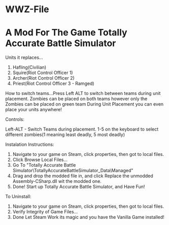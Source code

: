 # WWZ-File
# A Mod For The Game Totally Accurate Battle Simulator

 Units it replaces...
  1. Hafling(Civilian)
  2. Squire(Riot Control Officer 1)
  3. Archer(Riot Control Officer 2)
  4. Priest(Riot Control Officer 3 - Ramged)
  
 How to switch teams...Press Left ALT to switch between teams during unit placement.
 Zombies can be placed on both teams however only the Zombies can be placed on green team
 During Unit Placement you can even place your units anywhere!
 
 Controls:
 
 Left-ALT - Switch Teams during placement.
 1-5 on the keyboard to select different zombies(1 meaning least deadly, 5 most deadly)
 
 Instalation Instructions:
 
  1. Navigate to your game on Steam, click  properties, then got to local files.
  2. Click Browse Local Files...
  3. Go To "Totally Accurate Battle Simulator\TotallyAccurateBattleSimulator_Data\Managed"
  4. Drag and drop the modded file in, and click Replace the unmodded Assembly-CSharp.dll wit the modded one.
  5. Done! Start up Totally Accurate Battle Simulator, and Have Fun!
 
 To Uninstall:
  1. Navigate to your game on Steam, click  properties, then got to local files.
  2. Verify Integrity of Game Files...
  3. Done Let Steam Work its magic and you have the Vanilla Game installed!
